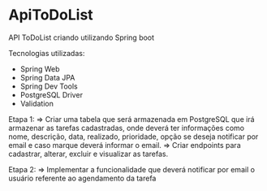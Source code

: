 # ApiToDoList
API ToDoList criando utilizando Spring boot

Tecnologias utilizadas:
- Spring Web
- Spring Data JPA
- Spring Dev Tools
- PostgreSQL Driver
- Validation


Etapa 1:
=> Criar uma tabela que será armazenada em PostgreSQL que irá armazenar as tarefas cadastradas, onde deverá ter informações como nome, descrição, data, realizado, prioridade, opção se deseja notificar por email e caso marque deverá informar o email.
=> Criar endpoints para cadastrar, alterar, excluir e visualizar as tarefas.


Etapa 2:
=> Implementar a funcionalidade que deverá notificar por email o usuário referente ao agendamento da tarefa

